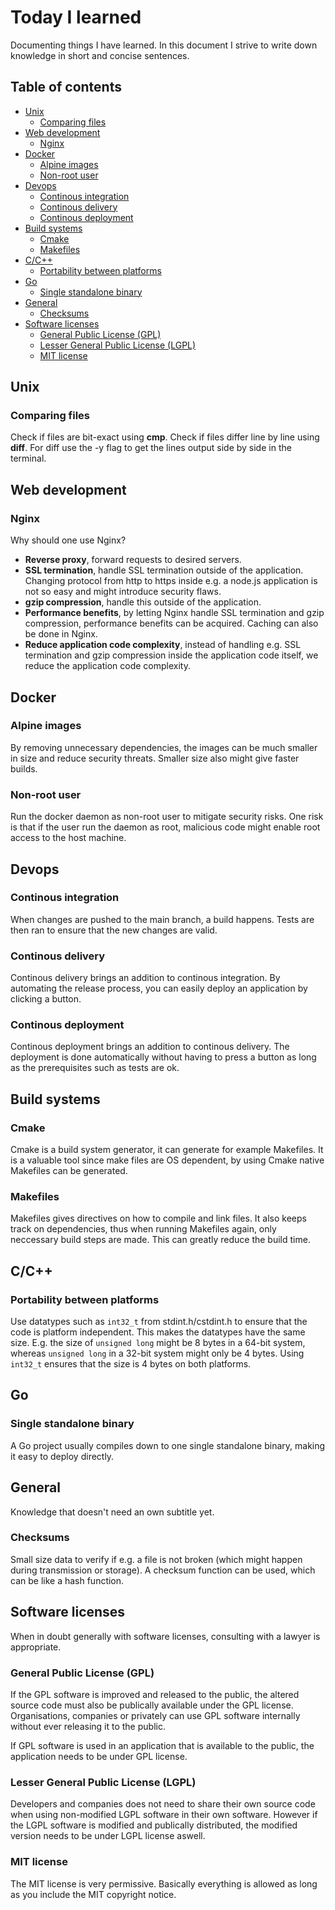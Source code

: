# Today I learned
Documenting things I have learned. In this document I strive to write down knowledge in short and concise sentences.

## Table of contents
- [Unix](#unix)
  * [Comparing files](#comparing-files)
- [Web development](#web-development)
  * [Nginx](#nginx)
- [Docker](#docker)
  * [Alpine images](#alpine-images)
  * [Non-root user](#non-root-user)
- [Devops](#devops)
  * [Continous integration](#continous-integration)
  * [Continous delivery](#continous-delivery)
  * [Continous deployment](#continous-deployment)
- [Build systems](#build-systems)
  * [Cmake](#cmake)
  * [Makefiles](#makefiles)
- [C/C++](#c-c--)
  * [Portability between platforms](#portability-between-platforms)
- [Go](#go)
  * [Single standalone binary](#single-standalone-binary)
- [General](#general)
  * [Checksums](#checksums)
- [Software licenses](#software-licenses)
  * [General Public License (GPL)](#general-public-license--gpl-)
  * [Lesser General Public License (LGPL)](#lesser-general-public-license--lgpl-)
  * [MIT license](#mit-license)
  
## Unix

### Comparing files
Check if files are bit-exact using **cmp**. Check if files differ line by line using **diff**. For diff use the -y flag to get the lines output side by side in the terminal.

## Web development

### Nginx
Why should one use Nginx?

* **Reverse proxy**, forward requests to desired servers.
* **SSL termination**, handle SSL termination outside of the application. Changing protocol from http to https inside e.g. a node.js application is not so easy and might introduce security flaws.
* **gzip compression**, handle this outside of the application.
* **Performance benefits**, by letting Nginx handle SSL termination and gzip compression, performance benefits can be acquired. Caching can also be done in Nginx.
* **Reduce application code complexity**, instead of handling e.g. SSL termination and gzip compression inside the application code itself, we reduce the application code complexity.

## Docker

### Alpine images
By removing unnecessary dependencies, the images can be much smaller in size and reduce security threats. Smaller size also might give faster builds. 

### Non-root user
Run the docker daemon as non-root user to mitigate security risks. One risk is that if the user run the daemon as root, malicious code might enable root access to the host machine.

## Devops

### Continous integration
When changes are pushed to the main branch, a build happens. Tests are then ran to ensure that the new changes are valid.

### Continous delivery
Continous delivery brings an addition to continous integration. By automating the release process, you can easily deploy an application by clicking a button.

### Continous deployment
Continous deployment brings an addition to continous delivery. The deployment is done automatically without having to press a button as long as the prerequisites such as tests are ok.

## Build systems

### Cmake
Cmake is a build system generator, it can generate for example Makefiles. It is a valuable tool since make files are OS dependent, by using Cmake native Makefiles can be generated.

### Makefiles
Makefiles gives directives on how to compile and link files. It also keeps track on dependencies, thus when running Makefiles again, only neccessary build steps are made. This can greatly reduce the build time.

## C/C++

### Portability between platforms
Use datatypes such as `int32_t` from stdint.h/cstdint.h to ensure that the code is platform independent. This makes the datatypes have the same size. E.g. the size of `unsigned long` might be 8 bytes in a 64-bit system, whereas `unsigned long` in a 32-bit system might only be 4 bytes. Using `int32_t` ensures that the size is 4 bytes on both platforms.

## Go

### Single standalone binary
A Go project usually compiles down to one single standalone binary, making it easy to deploy directly.

## General
Knowledge that doesn't need an own subtitle yet.

### Checksums
Small size data to verify if e.g. a file is not broken (which might happen during transmission or storage). A checksum function can be used, which can be like a hash function.

## Software licenses
When in doubt generally with software licenses, consulting with a lawyer is appropriate.

### General Public License (GPL)
If the GPL software is improved and released to the public, the altered source code must also be publically available under the GPL license. Organisations, companies or privately can use GPL software internally without ever releasing it to the public.

If GPL software is used in an application that is available to the public, the application needs to be under GPL license.

### Lesser General Public License (LGPL)
Developers and companies does not need to share their own source code when using non-modified LGPL software in their own software. However if the LGPL software is modified and publically distributed, the modified version needs to be under LGPL license aswell.

### MIT license
The MIT license is very permissive. Basically everything is allowed as long as you include the MIT copyright notice.
